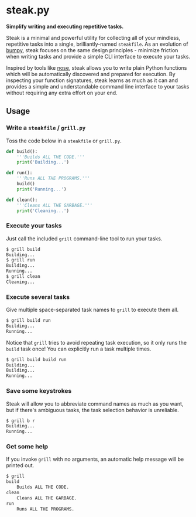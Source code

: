 # steak.py

**Simplify writing and executing repetitive tasks.**

Steak is a minimal and powerful utility for collecting all of your mindless,
repetitive tasks into a single, brilliantly-named `steakfile`. As an evolution
of [bumpy](https://github.com/scizzorz/bumpy), steak focuses on the same design
principles - minimize friction when writing tasks and provide a simple CLI
interface to execute your tasks.

Inspired by tools like [nose](https://github.com/nose-devs/nose/), steak allows
you to write plain Python functions which will be automatically discovered and
prepared for execution. By inspecting your function signatures, steak learns as
much as it can and provides a simple and understandable command line interface
to your tasks without requiring any extra effort on your end.

## Usage

### Write a `steakfile` / `grill.py`

Toss the code below in a `steakfile` or `grill.py`.

```python
def build():
	'''Builds ALL THE CODE.'''
	print('Building...')

def run():
	'''Runs ALL THE PROGRAMS.'''
	build()
	print('Running...')

def clean():
	'''Cleans ALL THE GARBAGE.'''
	print('Cleaning...')
```

### Execute your tasks

Just call the included `grill` command-line tool to run your tasks.

```bash
$ grill build
Building...
$ grill run
Building...
Running...
$ grill clean
Cleaning...
```

### Execute several tasks

Give multiple space-separated task names to `grill` to execute them all.

```bash
$ grill build run
Building...
Running...
```

Notice that `grill` tries to avoid repeating task execution, so it only runs
the `build` task once! You can explicitly run a task multiple times.

```bash
$ grill build build run
Building...
Building...
Running...
```

### Save some keystrokes

Steak will allow you to abbreviate command names as much as you want, but if
there's ambiguous tasks, the task selection behavior is unreliable.

```bash
$ grill b r
Building...
Running...
```
### Get some help

If you invoke `grill` with no arguments, an automatic help message will be
printed out.

```bash
$ grill
build
	Builds ALL THE CODE.
clean
	Cleans ALL THE GARBAGE.
run
	Runs ALL THE PROGRAMS.
```
